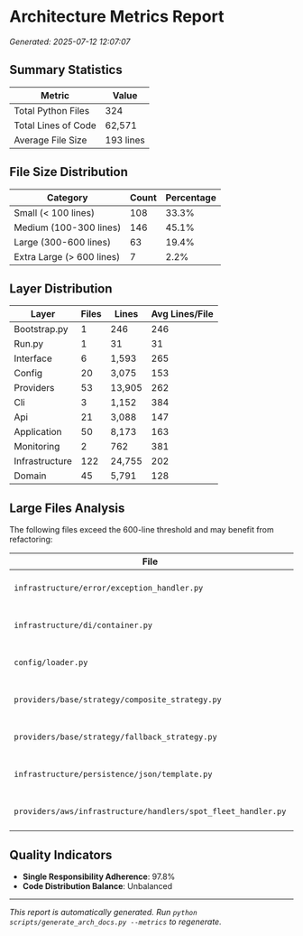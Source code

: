 # Architecture Metrics Report

*Generated: 2025-07-12 12:07:07*

## Summary Statistics

| Metric | Value |
|--------|-------|
| Total Python Files | 324 |
| Total Lines of Code | 62,571 |
| Average File Size | 193 lines |

## File Size Distribution

| Category | Count | Percentage |
|----------|-------|------------|
| Small (< 100 lines) | 108 | 33.3% |
| Medium (100-300 lines) | 146 | 45.1% |
| Large (300-600 lines) | 63 | 19.4% |
| Extra Large (> 600 lines) | 7 | 2.2% |

## Layer Distribution

| Layer | Files | Lines | Avg Lines/File |
|-------|-------|-------|----------------|
| Bootstrap.py | 1 | 246 | 246 |
| Run.py | 1 | 31 | 31 |
| Interface | 6 | 1,593 | 265 |
| Config | 20 | 3,075 | 153 |
| Providers | 53 | 13,905 | 262 |
| Cli | 3 | 1,152 | 384 |
| Api | 21 | 3,088 | 147 |
| Application | 50 | 8,173 | 163 |
| Monitoring | 2 | 762 | 381 |
| Infrastructure | 122 | 24,755 | 202 |
| Domain | 45 | 5,791 | 128 |

## Large Files Analysis

The following files exceed the 600-line threshold and may benefit from refactoring:

| File | Lines | Recommendation |
|------|-------|----------------|
| `infrastructure/error/exception_handler.py` | 1060 | Consider splitting into smaller modules |
| `infrastructure/di/container.py` | 1037 | Consider splitting into smaller modules |
| `config/loader.py` | 735 | Consider splitting into smaller modules |
| `providers/base/strategy/composite_strategy.py` | 637 | Consider splitting into smaller modules |
| `providers/base/strategy/fallback_strategy.py` | 635 | Consider splitting into smaller modules |
| `infrastructure/persistence/json/template.py` | 623 | Consider splitting into smaller modules |
| `providers/aws/infrastructure/handlers/spot_fleet_handler.py` | 605 | Consider splitting into smaller modules |

## Quality Indicators

- **Single Responsibility Adherence**: 97.8%
- **Code Distribution Balance**: Unbalanced

---

*This report is automatically generated. Run `python scripts/generate_arch_docs.py --metrics` to regenerate.*

